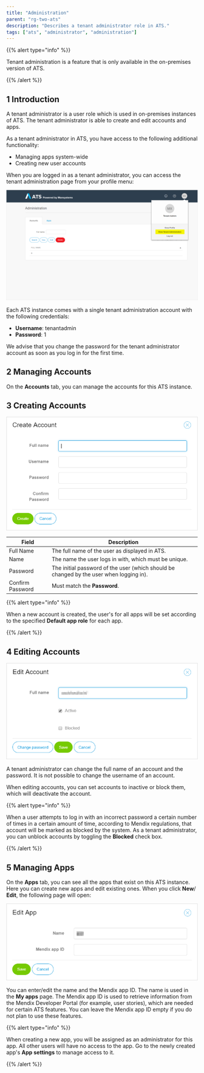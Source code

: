 ```yaml
---
title: "Administration"
parent: "rg-two-ats"
description: "Describes a tenant administrator role in ATS."
tags: ["ats", "administrator", "administration"]
---
```


{{% alert type="info" %}}

Tenant administration is a feature that is only available in the on-premises version of ATS.

{{% /alert %}}

## 1 Introduction

A tenant administrator is a user role which is used in on-premises instances of ATS. The tenant administrator is able to create and edit accounts and apps. 

As a tenant administrator in ATS, you have access to the following additional functionality:

*   Managing apps system-wide
*   Creating new user accounts

When you are logged in as a tenant administrator, you can access the tenant administration page from your profile menu:

![Tenant administration page](attachments/rg-two-administration/tenant_admin_accounts.png)

Each ATS instance comes with a single tenant administration account with the following credentials: 

* **Username**: tenantadmin
* **Password**: 1

We advise that you change the password for the tenant administrator account as soon as you log in for the first time.

## 2 Managing Accounts

On the **Accounts** tab, you can manage the accounts for this ATS instance. 

## 3 Creating Accounts

![Create new account dialog](attachments/rg-two-administration/create_account.png)

Field | Description
--- | ---
Full Name | The full name of the user as displayed in ATS.
Name | The name the user logs in with, which must be unique.
Password | The initial password of the user (which should be changed by the user when logging in).
Confirm Password | Must match the **Password**.


{{% alert type="info" %}}

When a new account is created, the user's for all apps will be set according to the specified **Default app role** for each app.

{{% /alert %}}

## 4 Editing Accounts

![Edit account dialog](attachments/rg-two-administration/edit_account.png)

A tenant administrator can change the full name of an account and the password. It is not possible to change the username of an account.

When editing accounts, you can set accounts to inactive or block them, which will deactivate the account. 

{{% alert type="info" %}}

When a user attempts to log in with an incorrect password a certain number of times in a certain amount of time, according to Mendix regulations, that account will be marked as blocked by the system. As a tenant administrator, you can unblock accounts by toggling the **Blocked** check box.

{{% /alert %}}

## 5 Managing Apps

On the **Apps** tab, you can see all the apps that exist on this ATS instance. Here you can create new apps and edit existing ones. When you click **New**/ **Edit**, the following page will open:

![App Create/Edit](attachments/rg-two-administration/app_new_edit.png)

You can enter/edit the name and the Mendix app ID. The name is used in the **My apps** page. The Mendix app ID is used to retrieve information from the Mendix Developer Portal (for example, user stories), which are needed for certain ATS features. You can leave the Mendix app ID empty if you do not plan to use these features.

{{% alert type="info" %}}

When creating a new app, you will be assigned as an administrator for this app. All other users will have no access to the app. Go to the newly created app's **App settings** to manage access to it.

{{% /alert %}}

